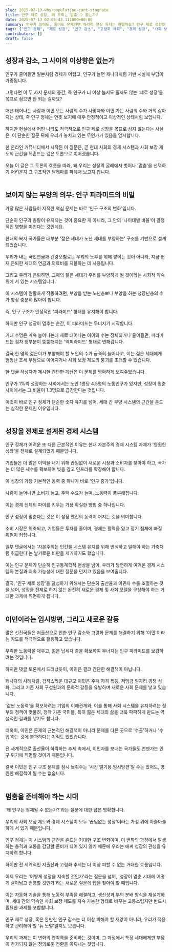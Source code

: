 ```yaml
---
slug: 2025-07-13-why-population-cant-stagnate
title: 인구 제로 성장, 왜 우리는 멈출 수 없는가?
date: 2025-07-13 02:05:43.111000+00:00
summary: 인구가 늘어도, 줄어도 문제라면 차라리 현상 유지는 어떨까요? 인구 제로 성장이 왜 현실에서 시도되지 않는지, 그 이면에 숨겨진 현대 사회의 구조적인 딜레마와 경제 시스템의 비밀을 파헤칩니다.
tags: ["인구 정체", "제로 성장", "인구 감소", "고령화 사회", "경제 성장", "사회 보장 제도"]
contributors: []
draft: false
---
```


<h2>성장과 감소, 그 사이의 이상향은 없는가</h2>
인구가 줄어들면 일본처럼 경제가 어렵고, 인구가 늘면 캐나다처럼 기반 시설에 부담이 가중됩니다.<br /><br />그렇다면 이 두 가지 문제의 중간, 즉 인구가 더 이상 늘지도 줄지도 않는 '제로 성장'을 목표로 삼으면 안 되는 걸까요?<br /><br />매년 태어나는 사람과 이민 오는 사람의 수가 사망자와 이민 가는 사람의 수와 거의 같아지는 상태, 즉 인구 정체는 언뜻 보기에 매우 안정적이고 이상적인 상태처럼 보입니다.<br /><br />하지만 현실에서 어떤 나라도 적극적으로 인구 제로 성장을 목표로 삼지 않는다는 사실은, 이 단순한 질문 뒤에 우리가 놓치고 있는 무언가가 있음을 암시합니다.<br /><br />한 온라인 커뮤니티에서 시작된 이 질문은, 곧 현대 사회의 경제 시스템과 사회 보장 제도의 근간을 뒤흔드는 깊은 토론으로 이어졌습니다.<br /><br />오늘 이 글은 그 토론의 흐름을 따라, 왜 우리는 성장의 굴레에서 벗어나 '멈춤'을 선택하기 어려운지 그 구조적인 딜레마를 파헤쳐 보고자 합니다.<br /><br />

<h2>보이지 않는 부양의 의무: 인구 피라미드의 비밀</h2>
가장 많은 사람들이 지적한 핵심 문제는 바로 '인구 구조의 변화'입니다.<br /><br />단순히 인구의 총량이 유지되는 것이 중요한 게 아니라, 그 안의 '나이대별 비율'이 결정적인 영향을 미친다는 것인데요.<br /><br />현대의 복지 국가들은 대부분 '젊은 세대가 노년 세대를 부양하는' 구조를 기반으로 설계되었습니다.<br /><br />우리가 내는 국민연금과 건강보험료는 우리의 노후를 위해 쌓이는 것이 아니라, 지금 현재 은퇴한 세대의 연금과 의료비를 지불하는 데 사용됩니다.<br /><br />그리고 우리가 은퇴하면, 그때의 젊은 세대가 우리를 부양하게 될 것이라는 사회적 약속 위에 서 있는 시스템입니다.<br /><br />이 시스템이 원활하게 작동하려면, 부양을 받는 노년층보다 부양을 하는 청장년층의 수가 항상 충분히 많아야 합니다.<br /><br />즉, 인구 구조가 안정적인 '피라미드' 형태를 유지해야 합니다.<br /><br />하지만 인구 성장이 멈추는 순간, 이 피라미드는 무너지기 시작합니다.<br /><br />기대 수명은 계속 늘어나는데 새로 태어나는 아이의 수는 정체되거나 줄어들면, 피라미드는 점차 윗부분이 뚱뚱해지는 '역피라미드' 형태로 변해갑니다.<br /><br />결국 한 명의 젊은이가 부양해야 할 노인의 수가 급격히 늘어나고, 이는 젊은 세대에게 엄청난 조세 부담으로 이어지거나 사회 보장 제도의 붕괴를 초래할 수 있습니다.<br /><br />한 댓글 작성자가 제시한 간단한 계산은 이 문제를 명확하게 보여주었습니다.<br /><br />인구가 1%씩 성장하는 사회에서는 노인 1명당 4.5명의 노동인구가 있지만, 성장이 멈춘 사회에서는 그 비율이 1.3명으로 급감한다는 것입니다.<br /><br />이것이 바로 인구 정체가 단순한 숫자 유지를 넘어, 세대 간 부양 시스템의 근간을 흔드는 심각한 문제인 이유입니다.<br /><br />

<h2>성장을 전제로 설계된 경제 시스템</h2>
인구 정체가 어려운 또 다른 근본적인 이유는 현대 자본주의 경제 시스템 자체가 '영원한 성장'을 전제로 설계되었기 때문입니다.<br /><br />기업들은 더 많은 이익을 내기 위해 끊임없이 새로운 시장과 소비자를 찾아야 하고, 국가는 더 많은 세수를 확보하여 빚을 갚고 인프라를 확장해야 합니다.<br /><br />이 성장의 가장 기본적인 동력 중 하나가 바로 '인구 증가'입니다.<br /><br />사람이 늘어나면 소비가 늘고, 주택 수요가 늘며, 노동력이 풍부해집니다.<br /><br />이는 경제 전체의 파이를 키우는 가장 확실한 방법 중 하나입니다.<br /><br />인구 성장이 멈춘다는 것은 이 성장 엔진의 동력이 꺼지는 것을 의미합니다.<br /><br />소비 시장은 위축되고, 기업들은 투자를 줄이며, 경제는 활력을 잃고 장기 침체에 빠질 위험이 커집니다.<br /><br />일부 댓글에서는 '자본주의는 인간을 시스템 유지를 위해 번식하고 일해야 하는 가축처럼 취급한다'는 날카로운 비판을 제기하기도 했습니다.<br /><br />이는 인구 문제가 단순히 인구통계학적 현상을 넘어, 우리가 당연하게 여겨온 경제 시스템의 본질과 지속 가능성에 대한 질문을 던지고 있음을 보여줍니다.<br /><br />결국, '인구 제로 성장'을 달성하기 위해서는 단순히 출산율과 이민자 수를 조절하는 것을 넘어, 성장을 전제로 하지 않는 완전히 새로운 경제 및 사회 모델을 구상해야 하는 거대한 과제에 직면하게 됩니다.<br /><br />

<h2>이민이라는 임시방편, 그리고 새로운 갈등</h2>
많은 선진국들은 저출산으로 인한 인구 감소와 고령화 문제를 해결하기 위해 '이민'이라는 카드를 적극적으로 활용하고 있습니다.<br /><br />부족한 노동력을 채우고, 젊은 납세자 층을 확보하여 무너지는 인구 피라미드를 보강하려는 것입니다.<br /><br />하지만 댓글 토론에서 드러났듯이, 이민은 결코 간단한 해결책이 아닙니다.<br /><br />캐나다의 사례처럼, 갑작스러운 대규모 이민은 주택 가격 폭등, 저임금 일자리 경쟁 심화, 그리고 기존 사회 구성원과의 문화적 갈등을 유발하며 새로운 사회 문제를 낳고 있습니다.<br /><br />'값싼 노동력'을 확보하려는 기업의 이해관계와, 이를 통해 사회 시스템을 유지하려는 정부의 정책이 맞물려, 정작 기존 국민들, 특히 젊은 세대의 삶을 더욱 팍팍하게 만드는 역설적인 결과를 낳기도 합니다.<br /><br />더욱이, 이민은 문제의 근본적인 해결책이 아니라 문제를 다른 곳으로 '수출'하거나 '수입'하는 것에 불과하다는 지적도 있었습니다.<br /><br />전 세계적으로 출산율이 하락하는 추세 속에서, 이민자를 보내는 국가들도 언젠가는 인구 위기에 직면할 것이기 때문입니다.<br /><br />결국 이민은 인구 구조 문제를 잠시 늦춰주는 '시간 벌기용 임시방편'일 수는 있어도, 영원한 해결책이 될 수는 없습니다.<br /><br />

<h2>멈춤을 준비해야 하는 시대</h2>
'왜 인구는 정체될 수 없는가?'라는 질문에 대한 답은 명확합니다.<br /><br />우리의 사회 보장 제도와 경제 시스템이 모두 '끊임없는 성장'이라는 가정 위에 아슬아슬하게 서 있기 때문입니다.<br /><br />인구 정체는 이 시스템의 근간을 흔드는 거대한 구조 변화이며, 이 변화의 과정에서 발생하는 충격과 고통을 감당할 준비가 되어 있지 않기 때문에 우리는 애써 성장의 관성을 유지하려 합니다.<br /><br />하지만 전 세계적인 저출산과 고령화 추세는 더 이상 피할 수 없는 거대한 흐름입니다.<br /><br />이제 우리는 '어떻게 성장을 지속할 것인가'라는 질문을 넘어, '성장이 멈춘 시대에 어떻게 살아남고 번영할 것인가'라는 새로운 질문에 답을 찾아야 할 때입니다.<br /><br />이는 자동화 기술을 통해 노동력 부족을 해결하고, 생산성과 부의 분배 방식을 재설계하며, 세대 간의 약속인 사회 보장 제도를 지속 가능한 형태로 바꾸는 고통스럽지만 반드시 필요한 과제를 포함합니다.<br /><br />인구 제로 성장, 혹은 완만한 인구 감소는 더 이상 피해야 할 재앙이 아니라, 우리가 적응하고 관리해야 할 '뉴 노멀'일지도 모릅니다.<br /><br />우리의 과제는 이 변화의 연착륙을 준비하는 것이며, 그 과정에서 특정 세대에게만 부담이 전가되지 않는 정의로운 전환을 이뤄내는 것입니다.<br /><br />
